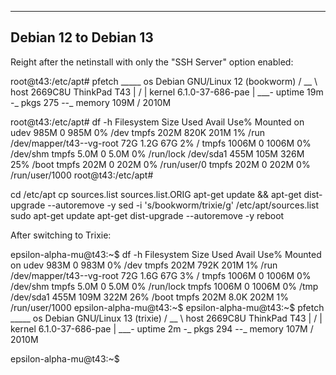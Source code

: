 ----------------------

Debian 12 to Debian 13
----------------------

Reight after the netinstall with only the "SSH Server" option enabled:

root@t43:/etc/apt# pfetch 
  _____      os     Debian GNU/Linux 12 (bookworm)
 /  __ \     host   2669C8U ThinkPad T43
|  /    |    kernel 6.1.0-37-686-pae
|  \___-     uptime 19m
-_           pkgs   275
  --_        memory 109M / 2010M

root@t43:/etc/apt# df -h
Filesystem                Size  Used Avail Use% Mounted on
udev                      985M     0  985M   0% /dev
tmpfs                     202M  820K  201M   1% /run
/dev/mapper/t43--vg-root   72G  1.2G   67G   2% /
tmpfs                    1006M     0 1006M   0% /dev/shm
tmpfs                     5.0M     0  5.0M   0% /run/lock
/dev/sda1                 455M  105M  326M  25% /boot
tmpfs                     202M     0  202M   0% /run/user/0
tmpfs                     202M     0  202M   0% /run/user/1000
root@t43:/etc/apt# 

cd /etc/apt
cp sources.list sources.list.ORIG
apt-get update && apt-get dist-upgrade --autoremove -y
sed -i 's/bookworm/trixie/g' /etc/apt/sources.list
sudo apt-get update
apt-get dist-upgrade --autoremove -y
reboot

After switching to Trixie:

epsilon-alpha-mu@t43:~$ df -h
Filesystem                Size  Used Avail Use% Mounted on
udev                      983M     0  983M   0% /dev
tmpfs                     202M  792K  201M   1% /run
/dev/mapper/t43--vg-root   72G  1.6G   67G   3% /
tmpfs                    1006M     0 1006M   0% /dev/shm
tmpfs                     5.0M     0  5.0M   0% /run/lock
tmpfs                    1006M     0 1006M   0% /tmp
/dev/sda1                 455M  109M  322M  26% /boot
tmpfs                     202M  8.0K  202M   1% /run/user/1000
epsilon-alpha-mu@t43:~$ 
epsilon-alpha-mu@t43:~$ pfetch 
  _____      os     Debian GNU/Linux 13 (trixie)
 /  __ \     host   2669C8U ThinkPad T43
|  /    |    kernel 6.1.0-37-686-pae
|  \___-     uptime 2m
-_           pkgs   294
  --_        memory 107M / 2010M

epsilon-alpha-mu@t43:~$ 
